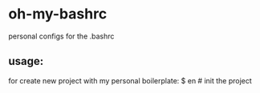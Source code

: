 # oh-my-bashrc
personal configs for the .bashrc


usage:
------

for create new project with my personal boilerplate:
    $ en     # init the project


